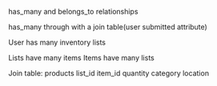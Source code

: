 has_many and belongs_to relationships

has_many through with a join table(user submitted attribute)

User has many inventory lists

Lists have many items
Items have many lists

Join table: products
list_id
item_id
quantity
category
location